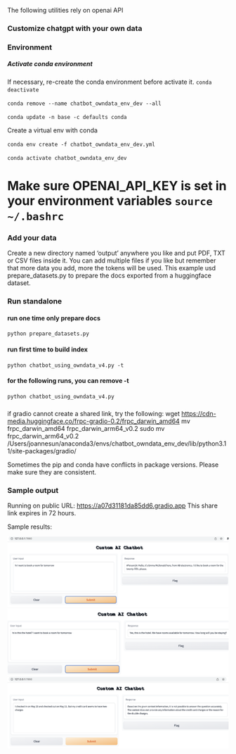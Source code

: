 The following utilities rely on openai API
### Customize chatgpt with your own data




### Environment

##### Activate conda environment
If necessary, re-create the conda environment before activate it.
`conda deactivate`

`conda remove --name chatbot_owndata_env_dev --all`

`conda update -n base -c defaults conda`

Create a virtual env with conda

`conda env create -f chatbot_owndata_env_dev.yml`

`conda activate chatbot_owndata_env_dev`

Make sure OPENAI_API_KEY is set in your environment variables
`source ~/.bashrc`
===========================


### Add your data
Create a new directory named ‘output’ anywhere you like and put PDF, TXT or CSV files inside it. You can add multiple files if you like but remember that more data you add, more the tokens will be used. This example usd prepare_datasets.py to prepare the docs exported from a huggingface dataset.

### Run standalone 
#### run one time only prepare docs
    python prepare_datasets.py
#### run first time to build index
    python chatbot_using_owndata_v4.py -t
#### for the following runs, you can remove -t
    python chatbot_using_owndata_v4.py

###
if gradio cannot create a shared link, try the following:
wget https://cdn-media.huggingface.co/frpc-gradio-0.2/frpc_darwin_amd64
mv frpc_darwin_amd64 frpc_darwin_arm64_v0.2
sudo mv frpc_darwin_arm64_v0.2 /Users/joannesun/anaconda3/envs/chatbot_owndata_env_dev/lib/python3.11/site-packages/gradio/

Sometimes the pip and conda have conflicts in package versions.
Please make sure they are consistent.

### Sample output

Running on public URL: https://a07d31181da85dd6.gradio.app
This share link expires in 72 hours.

Sample results:

![ScreenShot](/screenshots/owndata_1.png)
![ScreenShot](/screenshots/owndata_2.png)
![ScreenShot](/screenshots/owndata_unknown.png)
